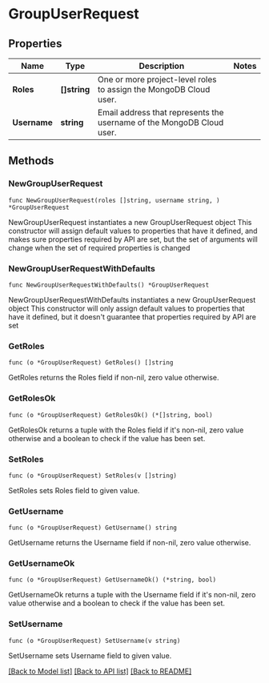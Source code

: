 # GroupUserRequest

## Properties

Name | Type | Description | Notes
------------ | ------------- | ------------- | -------------
**Roles** | **[]string** | One or more project-level roles to assign the MongoDB Cloud user. | 
**Username** | **string** | Email address that represents the username of the MongoDB Cloud user. | 

## Methods

### NewGroupUserRequest

`func NewGroupUserRequest(roles []string, username string, ) *GroupUserRequest`

NewGroupUserRequest instantiates a new GroupUserRequest object
This constructor will assign default values to properties that have it defined,
and makes sure properties required by API are set, but the set of arguments
will change when the set of required properties is changed

### NewGroupUserRequestWithDefaults

`func NewGroupUserRequestWithDefaults() *GroupUserRequest`

NewGroupUserRequestWithDefaults instantiates a new GroupUserRequest object
This constructor will only assign default values to properties that have it defined,
but it doesn't guarantee that properties required by API are set

### GetRoles

`func (o *GroupUserRequest) GetRoles() []string`

GetRoles returns the Roles field if non-nil, zero value otherwise.

### GetRolesOk

`func (o *GroupUserRequest) GetRolesOk() (*[]string, bool)`

GetRolesOk returns a tuple with the Roles field if it's non-nil, zero value otherwise
and a boolean to check if the value has been set.

### SetRoles

`func (o *GroupUserRequest) SetRoles(v []string)`

SetRoles sets Roles field to given value.

### GetUsername

`func (o *GroupUserRequest) GetUsername() string`

GetUsername returns the Username field if non-nil, zero value otherwise.

### GetUsernameOk

`func (o *GroupUserRequest) GetUsernameOk() (*string, bool)`

GetUsernameOk returns a tuple with the Username field if it's non-nil, zero value otherwise
and a boolean to check if the value has been set.

### SetUsername

`func (o *GroupUserRequest) SetUsername(v string)`

SetUsername sets Username field to given value.


[[Back to Model list]](../README.md#documentation-for-models) [[Back to API list]](../README.md#documentation-for-api-endpoints) [[Back to README]](../README.md)


